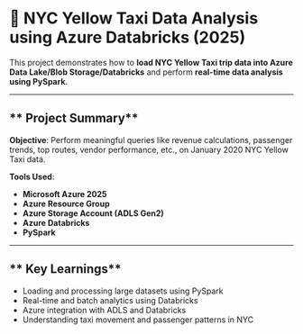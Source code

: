# 🚕 NYC Yellow Taxi Data Analysis using Azure Databricks (2025)

This project demonstrates how to **load NYC Yellow Taxi trip data into Azure Data Lake/Blob Storage/Databricks** and perform **real-time data analysis using PySpark**.

---
## ** Project Summary**

**Objective**: Perform meaningful queries like revenue calculations, passenger trends, top routes, vendor performance, etc., on January 2020 NYC Yellow Taxi data.

**Tools Used**:
- **Microsoft Azure 2025**
- **Azure Resource Group**
- **Azure Storage Account (ADLS Gen2)**
- **Azure Databricks**
- **PySpark**

---
## ** Key Learnings**

- Loading and processing large datasets using PySpark
- Real-time and batch analytics using Databricks
- Azure integration with ADLS and Databricks
- Understanding taxi movement and passenger patterns in NYC

